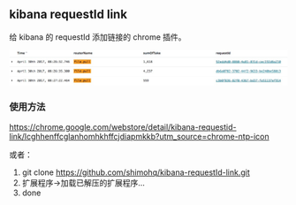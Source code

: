 ## kibana requestId link

给 kibana 的 requestId 添加链接的 chrome 插件。

![](./screenshot.png)

### 使用方法

https://chrome.google.com/webstore/detail/kibana-requestid-link/lcghhenffcglanhomhkhffcjdiapmkkb?utm_source=chrome-ntp-icon

或者：

1. git clone https://github.com/shimohq/kibana-requestId-link.git
2. 扩展程序->加载已解压的扩展程序...
3. done